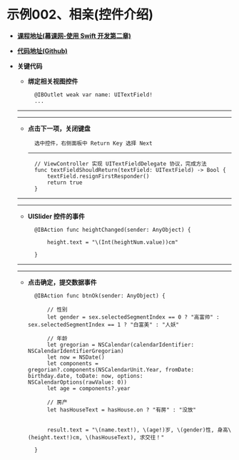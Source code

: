 # 示例002、相亲(控件介绍)

- <a target="_blank" href="http://www.imooc.com/view/173">**课程地址(幕课网-使用 Swift 开发第二章)** </a>

- <a target="_blank" href="https://github.com/itCatface/IOS-002_LoveFinder">**代码地址(Github)** </a>

- **关键代码**


	- **绑定相关视图控件**

			@IBOutlet weak var name: UITextField! 
			...
			
	---
	---
	
	- **点击下一项，关闭键盘**

			选中控件，右侧面板中 Return Key 选择 Next
		
		---
		
			// ViewController 实现 UITextFieldDelegate 协议，完成方法
			func textFieldShouldReturn(textField: UITextField) -> Bool {
		        textField.resignFirstResponder()
		        return true
		    }
		    
	---
	---
	
	- **UISlider 控件的事件**

			@IBAction func heightChanged(sender: AnyObject) {
		        
		        height.text = "\(Int(heightNum.value))cm"
		        
		    }
		    
	---
	---
	
	- **点击确定，提交数据事件**

		    @IBAction func btnOk(sender: AnyObject) {
		        
		        // 性别
		        let gender = sex.selectedSegmentIndex == 0 ? "高富帅" : sex.selectedSegmentIndex == 1 ? "白富美" : "人妖"
		        
		        // 年龄
		        let gregorian = NSCalendar(calendarIdentifier: NSCalendarIdentifierGregorian)
		        let now = NSDate()
		        let components = gregorian?.components(NSCalendarUnit.Year, fromDate: birthday.date, toDate: now, options: NSCalendarOptions(rawValue: 0))
		        let age = components?.year
		        
		        // 房产
		        let hasHouseText = hasHouse.on ? "有房" : "没放"
		        
		        
		        result.text = "\(name.text!), \(age!)岁, \(gender)性, 身高\(height.text!)cm, \(hasHouseText), 求交往！"
		        
		    }
		
		

	
		

